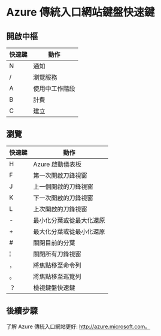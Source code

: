 <properties
   pageTitle="Azure 傳統入口網站鍵盤快速鍵 | Microsoft Azure"
   description="本文章一律是最新且適用於整個 Azure 傳統入口網站的鍵盤快速鍵清單。個別的服務可能會擁有專用的鍵盤快速鍵。"
   services="cloud-services"
   documentationCenter=""
   authors="curtand"
   manager="stevenpo"
   editor=""/>

<tags
   ms.service="multiple"
   ms.devlang="NA"
   ms.topic="article"
   ms.tgt_pltfrm="NA"
   ms.workload="na"
   ms.date="12/01/2015"
   ms.author="curtand"/>


# Azure 傳統入口網站鍵盤快速鍵

## 開啟中樞

| 快速鍵| 動作|
|--------|----------|
| N| 通知|
| /| 瀏覽服務|
| A| 使用中工作階段|
| B| 計費|
| C| 建立|

## 瀏覽

| 快速鍵| 動作|
|--------|----------|
| H| Azure 啟動儀表板|
| F| 第一次開啟刀鋒視窗|
| J| 上一個開啟的刀鋒視窗|
| K| 下一次開啟的刀鋒視窗|
| L| 上次開啟的刀鋒視窗|
| -| 最小化分葉或從最大化還原|
| +| 最大化分葉或從最小化還原|
| #| 關閉目前的分葉|
| ¦| 關閉所有刀鋒視窗|
| ，| 將焦點移至命令列|
| 。| 將焦點移至巡覽列|
| ？| 檢視鍵盤快速鍵|


## 後續步驟

了解 Azure 傳統入口網站更好: http://azure.microsoft.com。






